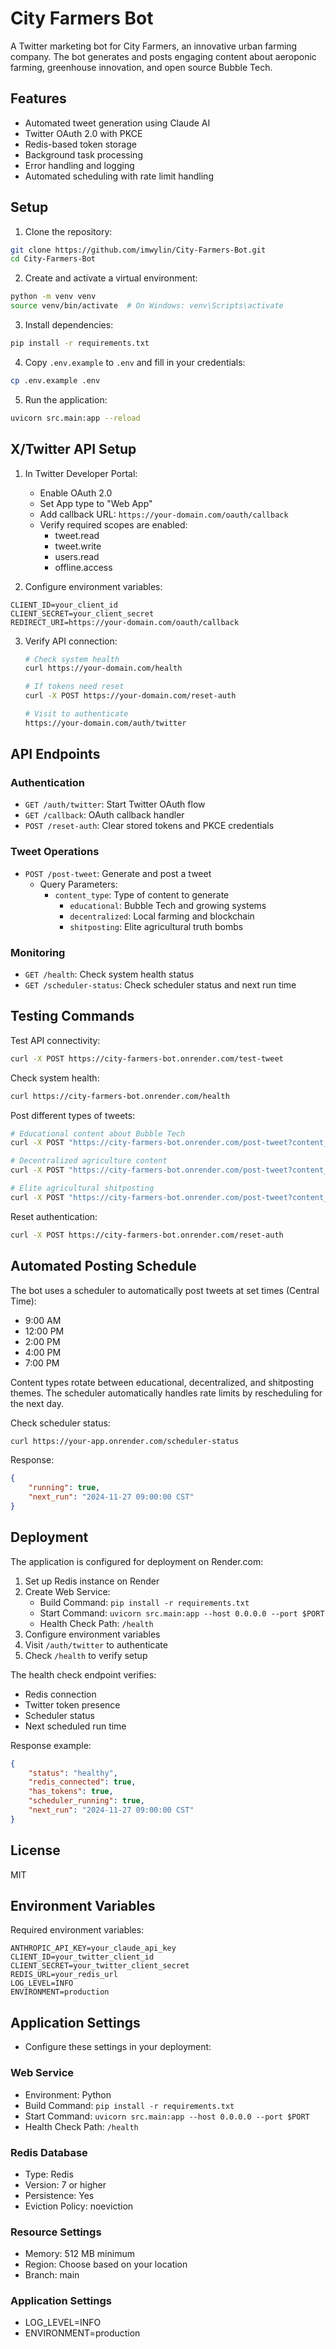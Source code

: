 # City Farmers Bot

A Twitter marketing bot for City Farmers, an innovative urban farming company. The bot generates and posts engaging content about aeroponic farming, greenhouse innovation, and open source Bubble Tech.

## Features

- Automated tweet generation using Claude AI
- Twitter OAuth 2.0 with PKCE
- Redis-based token storage
- Background task processing
- Error handling and logging
- Automated scheduling with rate limit handling

## Setup

1. Clone the repository:
```bash
git clone https://github.com/imwylin/City-Farmers-Bot.git
cd City-Farmers-Bot
```

2. Create and activate a virtual environment:
```bash
python -m venv venv
source venv/bin/activate  # On Windows: venv\Scripts\activate
```

3. Install dependencies:
```bash
pip install -r requirements.txt
```

4. Copy `.env.example` to `.env` and fill in your credentials:
```bash
cp .env.example .env
```

5. Run the application:
```bash
uvicorn src.main:app --reload
```

## X/Twitter API Setup

1. In Twitter Developer Portal:
   - Enable OAuth 2.0
   - Set App type to "Web App"
   - Add callback URL: `https://your-domain.com/oauth/callback`
   - Verify required scopes are enabled:
     - tweet.read
     - tweet.write
     - users.read
     - offline.access

2. Configure environment variables:
```
CLIENT_ID=your_client_id
CLIENT_SECRET=your_client_secret
REDIRECT_URI=https://your-domain.com/oauth/callback
```

3. Verify API connection:
    ```bash
    # Check system health
    curl https://your-domain.com/health

    # If tokens need reset
    curl -X POST https://your-domain.com/reset-auth

    # Visit to authenticate
    https://your-domain.com/auth/twitter
    ```

## API Endpoints

### Authentication
- `GET /auth/twitter`: Start Twitter OAuth flow
- `GET /callback`: OAuth callback handler
- `POST /reset-auth`: Clear stored tokens and PKCE credentials

### Tweet Operations
- `POST /post-tweet`: Generate and post a tweet
  - Query Parameters:
    - `content_type`: Type of content to generate
      - `educational`: Bubble Tech and growing systems
      - `decentralized`: Local farming and blockchain
      - `shitposting`: Elite agricultural truth bombs

### Monitoring
- `GET /health`: Check system health status
- `GET /scheduler-status`: Check scheduler status and next run time

## Testing Commands

Test API connectivity:
```bash
curl -X POST https://city-farmers-bot.onrender.com/test-tweet
```

Check system health:
```bash
curl https://city-farmers-bot.onrender.com/health
```

Post different types of tweets:
```bash
# Educational content about Bubble Tech
curl -X POST "https://city-farmers-bot.onrender.com/post-tweet?content_type=educational"

# Decentralized agriculture content
curl -X POST "https://city-farmers-bot.onrender.com/post-tweet?content_type=decentralized"

# Elite agricultural shitposting
curl -X POST "https://city-farmers-bot.onrender.com/post-tweet?content_type=shitposting"
```

Reset authentication:
```bash
curl -X POST https://city-farmers-bot.onrender.com/reset-auth
```

## Automated Posting Schedule

The bot uses a scheduler to automatically post tweets at set times (Central Time):

- 9:00 AM
- 12:00 PM
- 2:00 PM
- 4:00 PM
- 7:00 PM

Content types rotate between educational, decentralized, and shitposting themes. The scheduler automatically handles rate limits by rescheduling for the next day.

Check scheduler status:
```bash
curl https://your-app.onrender.com/scheduler-status
```

Response:
```json
{
    "running": true,
    "next_run": "2024-11-27 09:00:00 CST"
}
```

## Deployment

The application is configured for deployment on Render.com:

1. Set up Redis instance on Render
2. Create Web Service:
   - Build Command: `pip install -r requirements.txt`
   - Start Command: `uvicorn src.main:app --host 0.0.0.0 --port $PORT`
   - Health Check Path: `/health`
3. Configure environment variables
4. Visit `/auth/twitter` to authenticate
5. Check `/health` to verify setup

The health check endpoint verifies:
- Redis connection
- Twitter token presence
- Scheduler status
- Next scheduled run time

Response example:
```json
{
    "status": "healthy",
    "redis_connected": true,
    "has_tokens": true,
    "scheduler_running": true,
    "next_run": "2024-11-27 09:00:00 CST"
}
```

## License

MIT

## Environment Variables

Required environment variables:
```
ANTHROPIC_API_KEY=your_claude_api_key
CLIENT_ID=your_twitter_client_id
CLIENT_SECRET=your_twitter_client_secret
REDIS_URL=your_redis_url
LOG_LEVEL=INFO
ENVIRONMENT=production
```

## Application Settings

- Configure these settings in your deployment:

### Web Service
- Environment: Python
- Build Command: `pip install -r requirements.txt`
- Start Command: `uvicorn src.main:app --host 0.0.0.0 --port $PORT`
- Health Check Path: `/health`

### Redis Database
- Type: Redis
- Version: 7 or higher
- Persistence: Yes
- Eviction Policy: noeviction

### Resource Settings
- Memory: 512 MB minimum
- Region: Choose based on your location
- Branch: main

### Application Settings
- LOG_LEVEL=INFO
- ENVIRONMENT=production